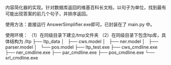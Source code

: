 内容简化器的实现。针对数据库返回的维基百科长文档，以句子为单位，找到最有可能出现答案的前几个句子，并排序返回。

使用方法：直接运行 AnswerSimplifier.exe即可。已封装在了 main.py 中。

使用环境：
（1）在同级目录下建立/tmp文件夹
（2）在同级目录下包含ltp库，具体结构为
/ltp
├── ltp_data
│   ├── cws.model
│   ├── ner.model
│   ├── parser.model
│   └── pos.model
├── ltp_test.exe
├── cws_cmdline.exe
├── ner_cmdline.exe
├── par_cmdline.exe
├── pos_cmdline.exe
└── srl_cmdline.exe